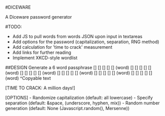 #DICEWARE

A Diceware password generator

#TODO:
- Add JS to pull words from words JSON upon input in textareas
- Add options for the password (capitalization, separation, RNG method)
- Add calculation for 'time to crack' measurement
- Add links for further reading
- Implement XKCD-style wordlist

##DESIGN
Generate a 6 word passphrase
[] [] [] [] [] (word)
[] [] [] [] [] (word)
[] [] [] [] [] (word)
[] [] [] [] [] (word)
[] [] [] [] [] (word)
[] [] [] [] [] (word)
^Copyable text

[TIME TO CRACK: A million days!]

[OPTIONS]
    - Randomize capitalization (default: all lowercase)
    - Specify separation (default: &space, (underscore, hyphen, mix))
    - Random number generation (default: None (Javascript.random(), Mersenne))
